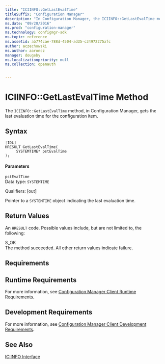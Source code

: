 ```yaml
---
title: "ICIINFO::GetLastEvalTime"
titleSuffix: "Configuration Manager"
description: "In Configuration Manager, the ICIINFO::GetLastEvalTime method gets the last evaluation time for the configuration item."
ms.date: "09/20/2016"
ms.prod: "configuration-manager"
ms.technology: configmgr-sdk
ms.topic: reference
ms.assetid: ab774cae-788d-4504-ad35-c34972275afc
author: aczechowski
ms.author: aaroncz
manager: dougeby
ms.localizationpriority: null
ms.collection: openauth


---
```

# ICIINFO::GetLastEvalTime Method
The `ICIINFO::GetLastEvalTime` method, in Configuration Manager, gets the last evaluation time for the configuration item.  

## Syntax  

```  
[IDL]  
HRESULT GetLastEvalTime(  
     SYSTEMTIME* pstEvalTime  
);  
```  

#### Parameters  
 `pstEvalTime`  
 Data type: `SYSTEMTIME`  

 Qualifiers: [out]  

 Pointer to a `SYSTEMTIME` object indicating the last evaluation time.  

## Return Values  
 An `HRESULT` code. Possible values include, but are not limited to, the following:  

 S_OK  
 The method succeeded. All other return values indicate failure.  

## Requirements  

## Runtime Requirements  
 For more information, see [Configuration Manager Client Runtime Requirements](../../../../../develop/core/reqs/client-runtime-requirements.md).  

## Development Requirements  
 For more information, see [Configuration Manager Client Development Requirements](../../../../../develop/core/reqs/client-development-requirements.md).  

## See Also  
 [ICIINFO Interface](../../../../../develop/reference/core/clients/client-classes/iciinfo-interface.md)
